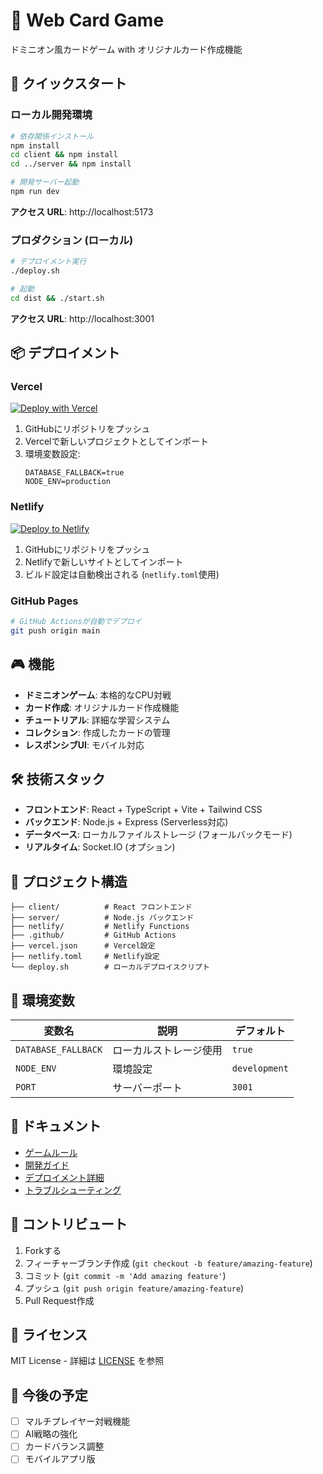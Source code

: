 # 🎴 Web Card Game

ドミニオン風カードゲーム with オリジナルカード作成機能

## 🚀 クイックスタート

### ローカル開発環境

```bash
# 依存関係インストール
npm install
cd client && npm install
cd ../server && npm install

# 開発サーバー起動
npm run dev
```

**アクセス URL**: http://localhost:5173

### プロダクション (ローカル)

```bash
# デプロイメント実行
./deploy.sh

# 起動
cd dist && ./start.sh
```

**アクセス URL**: http://localhost:3001

## 📦 デプロイメント

### Vercel

[![Deploy with Vercel](https://vercel.com/button)](https://vercel.com/new/clone?repository-url=https://github.com/yourusername/web-card-game)

1. GitHubにリポジトリをプッシュ
2. Vercelで新しいプロジェクトとしてインポート
3. 環境変数設定:
   ```
   DATABASE_FALLBACK=true
   NODE_ENV=production
   ```

### Netlify

[![Deploy to Netlify](https://www.netlify.com/img/deploy/button.svg)](https://app.netlify.com/start/deploy?repository=https://github.com/yourusername/web-card-game)

1. GitHubにリポジトリをプッシュ
2. Netlifyで新しいサイトとしてインポート
3. ビルド設定は自動検出される (`netlify.toml`使用)

### GitHub Pages

```bash
# GitHub Actionsが自動でデプロイ
git push origin main
```

## 🎮 機能

- **ドミニオンゲーム**: 本格的なCPU対戦
- **カード作成**: オリジナルカード作成機能
- **チュートリアル**: 詳細な学習システム
- **コレクション**: 作成したカードの管理
- **レスポンシブUI**: モバイル対応

## 🛠️ 技術スタック

- **フロントエンド**: React + TypeScript + Vite + Tailwind CSS
- **バックエンド**: Node.js + Express (Serverless対応)
- **データベース**: ローカルファイルストレージ (フォールバックモード)
- **リアルタイム**: Socket.IO (オプション)

## 📁 プロジェクト構造

```
├── client/          # React フロントエンド
├── server/          # Node.js バックエンド
├── netlify/         # Netlify Functions
├── .github/         # GitHub Actions
├── vercel.json      # Vercel設定
├── netlify.toml     # Netlify設定
└── deploy.sh        # ローカルデプロイスクリプト
```

## 🔧 環境変数

| 変数名 | 説明 | デフォルト |
|--------|------|-----------|
| `DATABASE_FALLBACK` | ローカルストレージ使用 | `true` |
| `NODE_ENV` | 環境設定 | `development` |
| `PORT` | サーバーポート | `3001` |

## 📖 ドキュメント

- [ゲームルール](./DOMINION_RULES.md)
- [開発ガイド](./DEVELOPMENT_GUIDE.md)
- [デプロイメント詳細](./DEPLOYMENT.md)
- [トラブルシューティング](./TROUBLESHOOTING.md)

## 🤝 コントリビュート

1. Forkする
2. フィーチャーブランチ作成 (`git checkout -b feature/amazing-feature`)
3. コミット (`git commit -m 'Add amazing feature'`)
4. プッシュ (`git push origin feature/amazing-feature`)
5. Pull Request作成

## 📄 ライセンス

MIT License - 詳細は [LICENSE](LICENSE) を参照

## 🎯 今後の予定

- [ ] マルチプレイヤー対戦機能
- [ ] AI戦略の強化
- [ ] カードバランス調整
- [ ] モバイルアプリ版